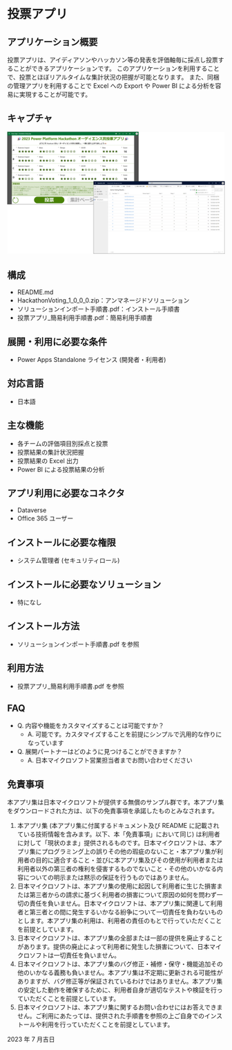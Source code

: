 # 投票アプリ

## アプリケーション概要
投票アプリは、アイディアソンやハッカソン等の発表を評価軸毎に採点し投票することができるアプリケーションです。
このアプリケーションを利用することで、投票とほぼリアルタイムな集計状況の把握が可能となります。
また、同梱の管理アプリを利用することで Excel への Export や Power BI による分析を容易に実現することが可能です。

## キャプチャ
![キャプチャ](https://github.com/microsoft/PowerApps-Sample-Apps-Japan/blob/main/docs/eVotingSolution.png?raw=true "キャプチャ")

## 構成
- README.md
- HackathonVoting_1_0_0_0.zip：アンマネージドソリューション
- ソリューションインポート手順書.pdf：インストール手順書
- 投票アプリ_簡易利用手順書.pdf：簡易利用手順書

## 展開・利用に必要な条件
- Power Apps Standalone ライセンス (開発者・利用者)

## 対応言語
- 日本語

## 主な機能
- 各チームの評価項目別採点と投票
- 投票結果の集計状況把握
- 投票結果の Excel 出力
- Power BI による投票結果の分析

## アプリ利用に必要なコネクタ
- Dataverse
- Office 365 ユーザー

## インストールに必要な権限
- システム管理者 (セキュリティロール)

## インストールに必要なソリューション
- 特になし

## インストール方法
- ソリューションインポート手順書.pdf を参照

## 利用方法
- 投票アプリ_簡易利用手順書.pdf を参照

## FAQ
* Q. 内容や機能をカスタマイズすることは可能ですか？
    * A. 可能です。カスタマイズすることを前提にシンプルで汎用的な作りになっています
* Q. 展開パートナーはどのように見つけることができますか？
    * A. 日本マイクロソフト営業担当者までお問い合わせください

## 免責事項
本アプリ集は日本マイクロソフトが提供する無償のサンプル群です。本アプリ集をダウンロードされた方は、以下の免責事項を承諾したものとみなされます。

1. 本アプリ集 (本アプリ集に付属するドキュメント及び README に記載されている技術情報を含みます。以下、本「免責事項」において同じ) は利用者に対して「現状のまま」提供されるものです。日本マイクロソフトは、本アプリ集にプログラミング上の誤りその他の瑕疵のないこと・本アプリ集が利用者の目的に適合すること・並びに本アプリ集及びその使用が利用者または利用者以外の第三者の権利を侵害するものでないこと・その他のいかなる内容についての明示または黙示の保証を行うものではありません。
1. 日本マイクロソフトは、本アプリ集の使用に起因して利用者に生じた損害または第三者からの請求に基づく利用者の損害について原因の如何を問わず一切の責任を負いません。日本マイクロソフトは、本アプリ集に関連して利用者と第三者との間に発生するいかなる紛争について一切責任を負わないものとします。本アプリ集の利用は、利用者の責任のもとで行っていただくことを前提としています。
1. 日本マイクロソフトは、本アプリ集の全部または一部の提供を廃止することがあります。提供の廃止によって利用者に発生した損害について、日本マイクロソフトは一切責任を負いません。
1. 日本マイクロソフトは、本アプリ集のバグ修正・補修・保守・機能追加その他のいかなる義務も負いません。本アプリ集は不定期に更新される可能性がありますが、バグ修正等が保証されているわけではありません。本アプリ集の安定した動作を確保するために、利用者自身が適切なテストや検証を行っていただくことを前提としています。
1. 日本マイクロソフトは、本アプリ集に関するお問い合わせにはお答えできません。ご利用にあたっては、提供された手順書を参照の上ご自身でのインストールや利用を行っていただくことを前提としています。

2023 年 7 月吉日
